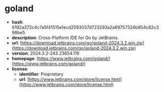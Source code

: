 # goland

- **hash**: 6192a372c4c7a5f41515e1ecd2593037d723293a2a69757324b854c82c398be5
- **description**: Cross-Platform IDE for Go by JetBrains.
- **url**: [https://download.jetbrains.com/go/goland-2024.3.2.win.zip](https://download.jetbrains.com/go/goland-2024.3.2.win.zip)
- **version**: 2024.3.2-243.23654.119
- **homepage**: [https://www.jetbrains.com/goland/](https://www.jetbrains.com/goland/)
- **license**:
  - **identifier**: Proprietary
  - **url**: [https://www.jetbrains.com/store/license.html](https://www.jetbrains.com/store/license.html)

